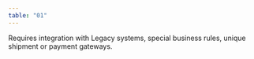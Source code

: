 ```yaml
---
table: "01"
---
```

Requires integration with Legacy systems, special business rules, unique shipment or payment gateways.
